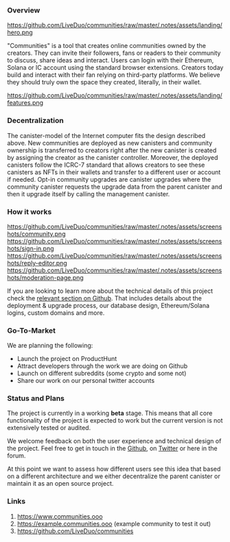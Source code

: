 ### Overview

https://github.com/LiveDuo/communities/raw/master/.notes/assets/landing/hero.png

"Communities" is a tool that creates online communities owned by the creators. They can invite their followers, fans or readers to their community to discuss, share ideas and interact. Users can login with their Ethereum, Solana or IC account using the standard browser extensions. Creators today build and interact with their fan relying on third-party platforms. We believe they should truly own the space they created, literally, in their wallet.

https://github.com/LiveDuo/communities/raw/master/.notes/assets/landing/features.png

### Decentralization

The canister-model of the Internet computer fits the design described above. New communities are deployed as new canisters and community ownership is transferred to creators right after the new canister is created by assigning the creator as the canister controller. Moreover, the deployed canisters follow the ICRC-7 standard that allows creators to see these canisters as NFTs in their wallets and transfer to a different user or account if needed. Opt-in community upgrades are canister upgrades where the community canister requests the upgrade data from the parent canister and then it upgrade itself by calling the management canister.

### How it works

https://github.com/LiveDuo/communities/raw/master/.notes/assets/screenshots/community.png
https://github.com/LiveDuo/communities/raw/master/.notes/assets/screenshots/sign-in.png
https://github.com/LiveDuo/communities/raw/master/.notes/assets/screenshots/reply-editor.png
https://github.com/LiveDuo/communities/raw/master/.notes/assets/screenshots/moderation-page.png

If you are looking to learn more about the technical details of this project check the [relevant section on Github](https://github.com/LiveDuo/communities?tab=readme-ov-file#how-it-works). That includes details about the deployment & upgrade process, our database design, Ethereum/Solana logins, custom domains and more.

### Go-To-Market

We are planning the following:
- Launch the project on ProductHunt
- Attract developers through the work we are doing on Github
- Launch on different subreddits (some crypto and some not)
- Share our work on our personal twitter accounts

### Status and Plans

The project is currently in a working **beta** stage. This means that all core functionality of the project is expected to work but the current version is not extensively tested or audited.

We welcome feedback on both the user experience and technical design of the project. Feel free to get in touch in the [Github](https://github.com/LiveDuo/communities/issues), on [Twitter](twitter.com/andreas_tzionis) or here in the forum.

At this point we want to assess how different users see this idea that based on a different architecture and we either decentralize the parent canister or maintain it as an open source project.

### Links

1. https://www.communities.ooo
2. https://example.communities.ooo (example community to test it out)
3. https://github.com/LiveDuo/communities
